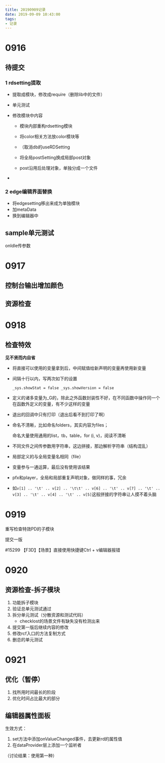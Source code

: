 ```yaml
---
title: 20190909记录
date: 2019-09-09 10:43:00
tags:
- 记录
---
```


# 0916

## 待提交

### 1 rdsetting提取

- 提取成模块，修改成require（删除lib中的文件）

- 单元测试

- 修改模块中内容

  - 模块内部重构rdsetting模块
  - 将color相关方法放color模块等

  - （取消db的useRDSetting
  - 将全局postSetting换成局部post对象
  - post沿用后处理对象，单独分成一个文件

- 

### 2 edge编辑界面替换

- 将edgesetting移出来成为单独模块
- 加metaData
- 换到编辑器中

## sample单元测试

onIdle传参数

# 0917

## 控制台输出增加颜色

## 资源检查

# 0918

## 检查特效

**见不贤而内自省**

- 将直接可以使用的变量拿到后，中间赋值给新声明的变量再使用新变量

- 间隔十行以内，写两次如下的设置

  `_sys.showStat = false _sys.showVersion = false`

- 定义的诸多变量为_G的，除此之外函数封装性不好，在不同函数中操作同一个在函数外定义的变量，有不少这样的变量

- 退出的回调中只有打印（退出后看不到打印了啊）

- 命名不清晰，比如命名folders，其实内容为files；

  命名大量使用通用的list，tb，table，for (i, v)，阅读不清晰

- 不同文件之间传参数用字符串，这边拼接，那边解析字符串（结构混乱）

- 局部定义的与全局变量名相同（file）

- 变量参与一通运算，最后没有使用该结果

- pfx和player，全局和局部重复声明对象，做同样的事，冗余

- 如`v[1] .. '\t' .. v[2] .. '\t\t' .. v[6] .. '\t' .. v[7] .. '\t' .. v[3] .. '\t' .. v[4] .. '\t' .. v[5]`这般拼接的字符串让人摸不着头脑

# 0919

重写检查特效PD的子模块

提交一版

#15299 【F3D】【场景】直接使用快捷键Ctrl + v编辑器报错

# 0920

## 资源检查-拆子模块

1. 功能拆子模块
2. 验证总单元测试通过
3. 拆分单元测试（分散资源和测试代码）
   - checklost的场景文件有缺失没有检测出来
4. 提交第一版后继续内容的修改
5. 修改rcf入口的方法复制方式
6. 删总的单元测试

# 0921

## 优化（暂停）

1. 找所用时间最长的阶段
2. 优化时间占比最大的部分

## 编辑器属性面板

生效方式：

1. set方法中添加onValueChanged事件，去更新rd的属性值
2. 在dataProvider层上添加一个监听者

（讨论结果：使用第一种）